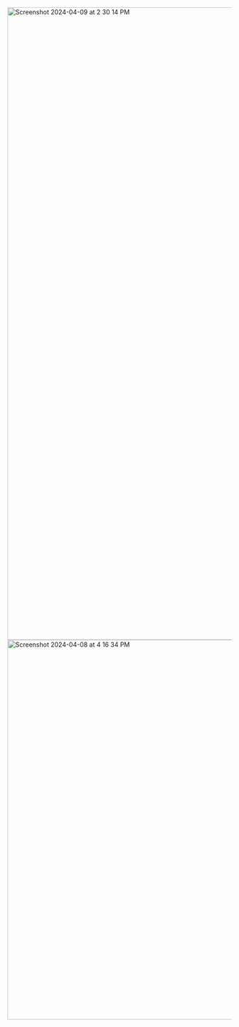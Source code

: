 <img width="1421" alt="Screenshot 2024-04-09 at 2 30 14 PM" src="https://github.com/Amdau1/CSE110/assets/122418243/bf01c5e9-02ca-4eee-b414-91791384a42e">
<img width="853" alt="Screenshot 2024-04-08 at 4 16 34 PM" src="https://github.com/Amdau1/CSE110/assets/122418243/e6a1c455-8dd9-4120-bf9a-a93ccee97aaf">
